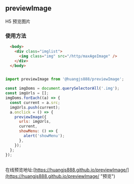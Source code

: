 <!--
 * @Author: Huangjs
 * @Date: 2021-05-10 15:55:29
 * @LastEditors: Huangjs
 * @LastEditTime: 2023-07-31 17:22:35
 * @Description: ******
-->
## previewImage
H5 预览图片
### 使用方法
```html
  <body>
    <div class="imglist">
      <img class="img" src="/http/maxAgeImage" />
    </div>
  </body>
```
```javascript

import previewImage from '@huangjs888/previewImage';

const imgDoms = document.querySelectorAll('.img');
const imgUrls = [];
imgDoms.forEach((a) => {
  const current = a.src;
  imgUrls.push(current);
  a.onclick = () => {
    previewImage({
      urls: imgUrls,
      current,
      showMenu: () => {
        alert('showMenu');
      },
    });
  };
});
  
```

在线预览地址:[https://huangjs888.github.io/previewImage/](https://huangjs888.github.io/previewImage/ "预览")
